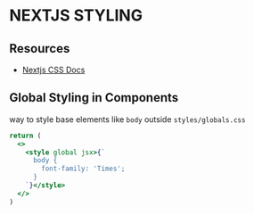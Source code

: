 # NEXTJS STYLING

## Resources

- [Nextjs CSS Docs](https://nextjs.org/docs/basic-features/built-in-css-support)

## Global Styling in Components

way to style base elements like `body` outside `styles/globals.css`

```jsx
return (
  <>
    <style global jsx>{`
      body {
        font-family: 'Times';
      }
    `}</style>
  </>
)
```

